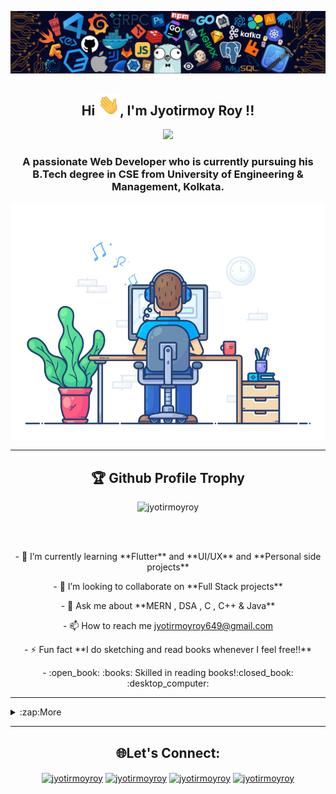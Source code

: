 ![](https://github.com/ItsRoy69/ItsRoy69/blob/main/header_.png)

<h2  align="center">Hi <img src="https://github.com/ItsRoy69/ItsRoy69/blob/main/Hi.gif" width="35px">, I'm Jyotirmoy Roy !!</h2>

<p align="center">
  <img src="https://readme-typing-svg.herokuapp.com/?font=Mitr&color=FAFF00&size=20&center=true&vCenter=true&lines=Hi%2C+Nice+to+meet+you+!!;I+am+learning+to+code+...;Interested+in+𝐅𝐮𝐥𝐥-𝐒𝐭𝐚𝐜𝐤+Development+...;Be+Consistent.+Have+a+good+day+!!"></a>
</p>

<h3  align="center">A passionate Web Developer who is currently pursuing his B.Tech degree in CSE from University of Engineering & Management, Kolkata.</h3>

<p align="center">
<img class="center" src="https://github.com/ItsRoy69/ItsRoy69/blob/main/developer.gif" alt="Hola Coders"  width="550"/> 
</p>

<hr>

<h2 align="center"> 🏆 Github Profile Trophy</h2>
<p align="center"><img src="https://github-profile-trophy.vercel.app/?username=ItsRoy69&theme=juicyfresh" alt="jyotirmoyroy" /></a> </p>

<br>
<br>

<p align="center">- 🌱 I’m currently learning **Flutter** and **UI/UX** and **Personal side projects**</p>
<p align="center">- 👯 I’m looking to collaborate on **Full Stack projects**</p>
<p align="center">- 💬 Ask me about **MERN , DSA , C , C++ & Java**</p>
<p align="center">- 📫 How to reach me <a href="https://mail.google.com/mail/?view=cm&fs=1&tf=1&to=jyotirmoyroy649@gmail.com">jyotirmoyroy649@gmail.com</p></a>
<p align="center">- ⚡ Fun fact **I do sketching and read books whenever I feel free!!**</p>
<p align="center">- :open_book: :books: Skilled in reading books!:closed_book: :desktop_computer:</p>

<hr>



<details>   <summary>:zap:More</summary>

<h2 align="center">  🛠️ Languages and Tools 🛠️</h2>
<br>

<p align="center"> 👨‍💻 Programming languages </p>

<p align="center"> 
      <img alt="C" src="https://img.shields.io/badge/C%20-%232370ED.svg?logo=c&logoColor=white"></a>
      <img alt="C++" src="https://img.shields.io/badge/C++%20-%2300599C.svg?logo=c%2B%2B&logoColor=white"></a>
      <img alt="CSS" src="https://img.shields.io/badge/CSS%20-%231572B6.svg?logo=css3&logoColor=white"></a>
      <img alt="HTML" src="https://img.shields.io/badge/HTML%20-%23E34F26.svg?logo=html5&logoColor=white"></a>
      <img alt="Java" src="https://img.shields.io/badge/Java-%23007396.svg?logo=java&logoColor=white"></a>
      <img alt="JavaScript" src="https://img.shields.io/badge/JavaScript%20-%23F7DF1E.svg?logo=javascript&logoColor=black"></a>
      <img alt="Markdown" src="https://img.shields.io/badge/Markdown-%23000000.svg?logo=markdown&logoColor=white"></a>
      <img alt="Json" src="https://img.shields.io/badge/Json%20-%232370ED.svg?logo=Json&logoColor=grey"></a>
      <img alt="PHP" src="https://img.shields.io/badge/PHP-%23777BB4.svg?logo=php&logoColor=white"></a>
      <img alt="Python" src="https://img.shields.io/badge/Python%20-%2314354C.svg?logo=python&logoColor=white"></a>
      <img alt="Dart" src="https://img.shields.io/badge/Dart%20-%23FF0000.svg?logo=Dart&logoColor=white"></a>
      <img alt="Kotlin" src="https://img.shields.io/badge/Kotlin%20-%232370ED.svg?logo=Kotlin&logoColor=red"></a>
      <img alt="Java" src="https://img.shields.io/badge/EJS-%23007396.svg?logo=EJS&logoColor=white"></a>
      <img alt="EJS" src="https://img.shields.io/badge/Latex%20-red.svg?logo=latex&logoColor=white"></a>
      <img alt="GraphQL" src="https://img.shields.io/badge/GraphQL%20-%23E34F26.svg?logo=GraphQL&logoColor=white"></a>
      
  </p>
  
  <p align="center"> 🧰 Frameworks and libraries </p>
  <p align="center"> 
      <img alt="Express.js" src="https://img.shields.io/badge/Express.js%20-%23404d59.svg?logo=express&logoColor=white"></a>
      <img alt="Flutter" src="https://img.shields.io/badge/Flutter%20-%2302569B.svg?logo=flutter&logoColor=white"></a>
      <img alt="GitHub Actions" src="https://img.shields.io/badge/GitHub%20Actions%20-%232671E5.svg?logo=github%20actions&logoColor=white"></a>
      <img alt="Material Design" src="https://img.shields.io/badge/Material%20Design%20-%230081CB.svg?logo=material-design&logoColor=white"></a>
      <img alt="PHPUnit" src="https://img.shields.io/badge/PHPUnit%20-%23366488.svg?logo=jekyll&logoColor=white"></a>
      <img alt="React" src="https://img.shields.io/badge/React%20-%2320232a.svg?logo=react&logoColor=%2361DAFB"></a>
      <img alt="Wordpress" src="https://img.shields.io/badge/Wordpress-21759B?logo=wordpress&logoColor=white"></a>
      <img alt="Angular.js" src="https://img.shields.io/badge/Angular.js%20-%23430098?logo=angularjs&logoColor=red"></a>
      <img alt="Bootstrap" src="https://img.shields.io/badge/Bootstrap%20-%2302569B.svg?logo=bootstrap&logoColor=white"></a>
      <img alt="Redux" src="https://img.shields.io/badge/Redux-%2300f.svg?logo=redux&logoColor=white"></a>
      <img alt="Material UI" src="https://img.shields.io/badge/Material UI%20-%232370ED.svg?logo=MaterialUI&logoColor=red"></a>
      <img alt="Numpy" src="https://img.shields.io/badge/Numpy%20-%23366488.svg?logo=numpy&logoColor=white"></a>
      <img alt="Mongoose" src="https://img.shields.io/badge/-Mongoose-FE7A16?logo=mongoose&logoColor=white"></a>
      <img alt="NextJs" src="https://img.shields.io/badge/Next.js%20-%23FF0000.svg?logo=Next.js&logoColor=white"></a>
  </p>
  
  <p align="center"> 🗄️ Databases and cloud hosting </p>
  <p align="center">
      <img alt="GitHub Pages" src="https://img.shields.io/badge/GitHub%20Pages-%23327FC7.svg?logo=github&logoColor=white"></a>
      <img alt="Heroku" src="https://img.shields.io/badge/Heroku%20-%23430098.svg?logo=heroku&logoColor=white"></a>
      <img alt="MongoDB" src ="https://img.shields.io/badge/MongoDB-%234ea94b.svg?logo=mongodb&logoColor=white"></a>
      <img alt="MySQL" src="https://img.shields.io/badge/MySQL-%2300f.svg?logo=mysql&logoColor=white"></a>
      <img alt="Vercel" src="https://img.shields.io/badge/Vercel%20-%23000000.svg?logo=vercel&logoColor=white"></a>
      <img alt="Netlify" src="https://img.shields.io/badge/Netlify%20-%23430098.svg?logo=netlify&logoColor=white"></a>
      <img alt="Notion" src="https://img.shields.io/badge/Notion%20-%23010101.svg?logo=notion&logoColor=white"></a>
      <img alt="PostgreSQL" src ="https://img.shields.io/badge/PostgreSQL-%23316192.svg?logo=postgresql&logoColor=white"></a>
      <img alt="Repl.it" src="https://img.shields.io/badge/Repl.it%20-%230D101E.svg?logo=Replit&logoColor=white"></a>
      <img alt="SQLite" src ="https://img.shields.io/badge/SQLite-%2307405e.svg?logo=sqlite&logoColor=white"></a>
      <img alt="NoSQL" src="https://img.shields.io/badge/NoSQL-%2300f.svg?logo=nosql&logoColor=white"></a>
      <img alt="Firebase" src="https://img.shields.io/badge/Firebase%20-%23430098.svg?logo=firebase&logoColor=white"></a>
      <img alt="Docker" src ="https://img.shields.io/badge/Docker%20-%23FF0000.svg?logo=docker&logoColor=white"></a>
    
  </p>
  
  
  <p align="center"> 💻 Software and tools </p>

   <p align="center">
     <img alt="Matlab" src="https://img.shields.io/badge/-Matlab-FE7A16?logo=matlab&logoColor=white"></a>     
     <img alt="NodeJS" src="https://img.shields.io/badge/Node.js%20-%2343853D.svg?logo=node.js&logoColor=white"></a>
     <img alt="Adobe" src="https://img.shields.io/badge/Adobe%20-%23FF0000.svg?logo=adobe&logoColor=white"></a>
     <img alt="Android Studio" src="https://img.shields.io/badge/Android%20Studio-008678.svg?logo=android-studio&logoColor=white"></a>
     <img alt="Android" src="https://img.shields.io/badge/Android-3DDC84?logo=android&logoColor=white"></a>
     <img alt="Brave" src="https://img.shields.io/badge/-Brave-FB542B?logo=brave&logoColor=white"></a>
     <img alt="Codepen" src="https://img.shields.io/badge/Codepen-000000.svg?logo=codepen&logoColor=white"></a>
     <img alt="Git" src="https://img.shields.io/badge/Git%20-%23F05033.svg?logo=git&logoColor=white"></a>
     <img alt="Jupyter" src="https://img.shields.io/badge/Jupyter%20-%23F37626.svg?logo=Jupyter&logoColor=white"></a>
     <img alt="OBS Studio" src="https://img.shields.io/badge/-OBS%20Studio-302E31?logo=obs-studio&logoColor=white"></a>
     <img alt="Postman" src="https://img.shields.io/badge/Postman-FF6C37?logo=postman&logoColor=white"></a>
     <img alt="Stack Overflow" src="https://img.shields.io/badge/-Stack%20Overflow-FE7A16?logo=stack-overflow&logoColor=white"></a>
     <img alt="Visual Studio Code" src="https://img.shields.io/badge/Visual%20Studio%20Code-0078d7.svg?logo=visual-studio-code&logoColor=white"></a>
     <img alt="Hyper" src="https://img.shields.io/badge/-Hyper-302E31?logo=hyper&logoColor=white"></a>
     <img alt="Canva" src="https://img.shields.io/badge/Canva-yellow?logo=canva&logoColor=blue"></a>
     <img alt="Figma" src="https://img.shields.io/badge/-Figma-blue?logo=brave&logoColor=white"></a>
     <img alt="Dev-c++" src="https://img.shields.io/badge/Dev c++%20-%23F05033.svg?logo=devc++&logoColor=white"></a>
     <img alt="Atom" src="https://img.shields.io/badge/Atom%20-%23008678.svg?logo=atom&logoColor=white"></a>
     <img alt="Bootstrap Studio" src="https://img.shields.io/badge/-Bootstrap Studio%20-%23430098.svg?logo=bootstrap-studio&logoColor=white"></a>
     <img alt="Pycharm" src="https://img.shields.io/badge/Pycharm%20-%23green.svg?logo=Pycharm&logoColor=white"></a>
     <img alt="Blender" src="https://img.shields.io/badge/Blender-3DDC84?logo=Blender&logoColor=orange"></a>
     <img alt="Robo 3T" src="https://img.shields.io/badge/-Robo 3T-%2300f?logo=robo3t&logoColor=white"></a>     
     <img alt="Ant Design" src="https://img.shields.io/badge/-Ant Design-FB542B?logo=ant-design&logoColor=white"></a>     
     <img alt="GoogleCloud" src="https://img.shields.io/badge/Google Cloud-yellow?logo=googlecloud&logoColor=blue"></a>
       
 </p>
  
 
 <br>
 <br>
 <hr>
 
 <h2 align="center"> 💻 My Github stats 💻 </h2> 
 <p align="center"> 
   <img src="https://komarev.com/ghpvc/?username=ItsRoy69&label=Profile%20views&color=0e75b6&style=flat" alt="jyotirmoyroy" /> 
 </p>
 
 <p align="center"><img align="center" src="https://github-readme-stats.vercel.app/api/top-langs/?username=ItsRoy69&langs_count=8&count_private=true&layout=compact&theme=react&hide_border=true&bg_color=0D1117" /></p>
 <p align="center">&nbsp;<img align="center" src="https://github-readme-stats.vercel.app/api?username=ItsRoy69&show_icons=true&count_private=true&theme=react&hide_border=true&bg_color=0D1117" /></p>
 <p align="center"><img align="center" src="https://github-readme-streak-stats.herokuapp.com/?user=ItsRoy69&theme=black-ice&hide_border=true&stroke=0000&background=060A0CD0"/></p>
 <p align="center"><img align="center" src="https://activity-graph.herokuapp.com/graph?username=ItsRoy69&bg_color=0D1117&color=5BCDEC&line=5BCDEC&point=FFFFFF&hide_border=true" alt="jyotirmoyroy" /></p>
 
 
 <h2 align="center">🚀 Work Experience :computer_mouse: :desktop_computer: </h2> 

<table align="center">
  <thead align="center">
    <tr border: none;>
      <td><b> 💼 Designation </b></td> 
      <td><b> 🏢Organization </b></td> 
      <td><b> ⏰Timeline  </b></td> 
      </tr>
  </thead>
  <tbody>
    <tr>
      <td> <b>Backend Developer Intern</b> </td>
      <td><a href="https://http://cgiconnects.ml/"/><b>CGI</b></a></td>
      <td> <b>Jan 2022 - Present </b> </td>
   </tr>   
   <tr>
      <td> <b> Fullstack Developer Intern </b> </td>
      <td><a href="https://www.thesparksfoundationsingapore.org"/><b>Sparks Foundation</b></a></td>
      <td> <b> Feb 2022 - Present  </b> </td>
   </tr>
   <tr>
      <td> <b> Fullstack Developer </b> </td>
      <td><a href="https://www.com/"/><b>ACM-UEM</b></a></td>
      <td> <b> Nov 2021 - Present  </b> </td>
   </tr>
   <tr>
      <td> <b> Open source mentor </b> </td>
      <td><a href="https://diversion.tech/"/><b>Diversion</b></a></td>
      <td> <b> Jan 2022 - Present  </b> </td>
   </tr>
   </tbody>	 
</table>

<h2 align="center">Achievements 🏆🏅🎉</h2> 
  <table align="center">
    <tr>
      <td><li><a href="https://devfolio.co/submissions/datasaver-bc7d" /> 3rd Prize In Hackathon (SNU,2021)</a></li> </td>
      <td><li><a href="https://twitter.com/commudle/status/1458088707882459141" />Winner of Share Your Build contest by Commudle,2021</a></li></td>
      <td><li><a href="https://www.linkedin.com/posts/haktoberfest2019-hacktoberfest2019-digitalocean-activity-6593966104467599360-unkY" />Digital Ocean HacktoberFest Qualified (2019)</a></li></td>
    </tr>
    <tr>      
      <td><li><a href="https://devfolio.co/submissions/vesttech-ce67" /> Top 5th Prize In Hackathon (Vividhata: A Blend of Ideas,2021)</a></li> </td>
  </table>
  
  </details>

 <hr>

<h2 align="center"> 🌐Let's Connect: </h2>
<p align="center">
<a href="https://dev.to/itsroy69" target="blank"><img align="center" src="https://cdn.jsdelivr.net/npm/simple-icons@3.0.1/icons/dev-dot-to.svg" alt="jyotirmoyroy" height="40" width="40" /></a>
<a href="https://twitter.com/itsmeroy69" target="blank"><img align="center" src="https://raw.githubusercontent.com/rahuldkjain/github-profile-readme-generator/master/src/images/icons/Social/twitter.svg" alt="jyotirmoyroy" height="40" width="40" /></a>
<a href="https://www.linkedin.com/in/jyotirmoy-roy-615821201/" target="blank"><img align="center" src="https://raw.githubusercontent.com/rahuldkjain/github-profile-readme-generator/master/src/images/icons/Social/linked-in-alt.svg" alt="jyotirmoyroy" height="30" width="40" /></a>
<a href="https://www.instagram.com/itsmeroy69/" target="blank"><img align="center" src="https://raw.githubusercontent.com/rahuldkjain/github-profile-readme-generator/master/src/images/icons/Social/instagram.svg" alt="jyotirmoyroy" height="40" width="40" /></a>
</p>


